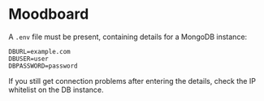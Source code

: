# Moodboard

A `.env` file must be present, containing details for a MongoDB instance:

```env
DBURL=example.com
DBUSER=user
DBPASSWORD=password
```

If you still get connection problems after entering the details, check the IP whitelist on the DB instance.
